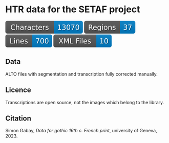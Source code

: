 # HTR data for the SETAF project

![characters badge](badges/characters.svg) ![regions badge](badges/regions.svg) ![lines badge](badges/lines.svg) ![files badge](badges/files.svg)

## Data

ALTO files with segmentation and transcription fully corrected manually.

## Licence

Transcriptions are open source, not the images which belong to the library.

## Citation

Simon Gabay, _Data for gothic 16th c. French print_, university of Geneva, 2023.
